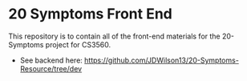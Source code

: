 # 20 Symptoms Front End

This repository is to contain all of the front-end materials for the 20-Symptoms project for CS3560.
- See backend here: https://github.com/JDWilson13/20-Symptoms-Resource/tree/dev
